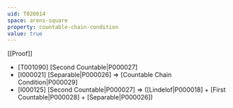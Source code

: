 ```yaml
---
uid: T020814
space: arens-square
property: countable-chain-condition
value: true
---
```

[[Proof]]

* [T001090] [Second Countable|P000027]
* [I000021] [Separable|P000026] => [Countable Chain Condition|P000029]
* [I000125] [Second Countable|P000027] => ([Lindelof|P000018] + [First Countable|P000028] + [Separable|P000026])

